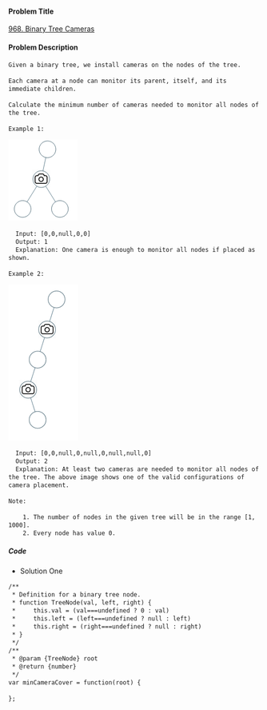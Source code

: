 #### Problem Title
[968. Binary Tree Cameras](https://leetcode.com/problems/binary-tree-cameras/)
#### Problem Description
```
Given a binary tree, we install cameras on the nodes of the tree. 

Each camera at a node can monitor its parent, itself, and its immediate children.

Calculate the minimum number of cameras needed to monitor all nodes of the tree.

Example 1:
```
![1](../../assets/tree/2021-04-13/1.png)
```
  Input: [0,0,null,0,0]
  Output: 1
  Explanation: One camera is enough to monitor all nodes if placed as shown.

Example 2:
```
![1](../../assets/tree/2021-04-13/2.png)
```
  Input: [0,0,null,0,null,0,null,null,0]
  Output: 2
  Explanation: At least two cameras are needed to monitor all nodes of the tree. The above image shows one of the valid configurations of camera placement.

Note:

    1. The number of nodes in the given tree will be in the range [1, 1000].
    2. Every node has value 0.
```
##### Code

- Solution One
```
/**
 * Definition for a binary tree node.
 * function TreeNode(val, left, right) {
 *     this.val = (val===undefined ? 0 : val)
 *     this.left = (left===undefined ? null : left)
 *     this.right = (right===undefined ? null : right)
 * }
 */
/**
 * @param {TreeNode} root
 * @return {number}
 */
var minCameraCover = function(root) {
    
};
```
